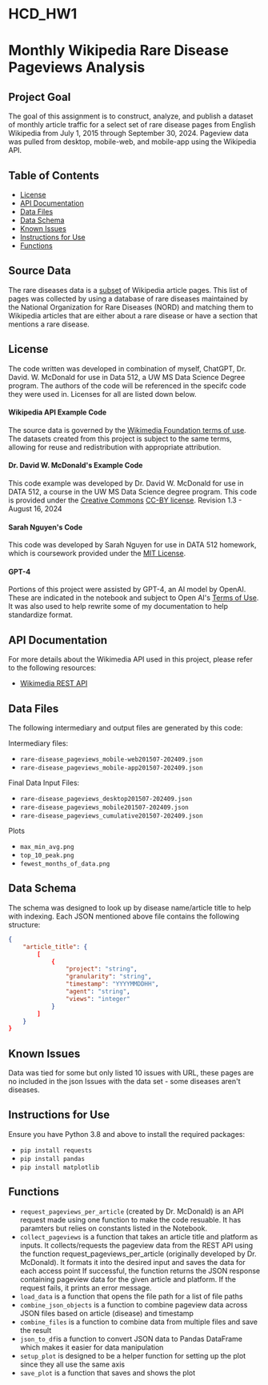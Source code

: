 # HCD_HW1
# Monthly Wikipedia Rare Disease Pageviews Analysis

## Project Goal
The goal of this assignment is to construct, analyze, and publish a dataset of monthly article traffic for a select set of rare disease pages from English Wikipedia from July 1, 2015 through September 30, 2024. Pageview data was pulled from desktop, mobile-web, and mobile-app using the Wikipedia API.

## Table of Contents

- [License](#license)
- [API Documentation](#api-documentation)
- [Data Files](#data-files)
- [Data Schema](#data-schema)
- [Known Issues](#known-issues)
- [Instructions for Use](#instructions-for-use)
- [Functions](#functions)

## Source Data
The rare diseases data is a [subset](https://drive.google.com/drive/u/0/folders/1aR9pDJV2KWMSl_LR7BgMR5smwqqAHbWw) of Wikipedia article pages. This list of pages was collected by using a database of rare diseases maintained by the National Organization for Rare Diseases (NORD) and matching them to Wikipedia articles that are either about a rare disease or have a section that mentions a rare disease.

## License
The code written was developed in combination of myself, ChatGPT, Dr. David. W. McDonald for use in Data 512, a UW MS Data Science Degree program. The authors of the code will be referenced in the specifc code they were used in. Licenses for all are listed down below. 

#### Wikipedia API Example Code
The source data is governed by the [Wikimedia Foundation terms of use](https://foundation.wikimedia.org/wiki/Terms_of_use). The datasets created from this project is subject to the same terms, allowing for reuse and redistribution with appropriate attribution.

#### Dr. David W. McDonald's Example Code
This code example was developed by Dr. David W. McDonald for use in DATA 512, a course in the UW MS Data Science degree program. This code is provided under the [Creative Commons](https://creativecommons.org) [CC-BY license](https://creativecommons.org/licenses/by/4.0/). Revision 1.3 - August 16, 2024

#### Sarah Nguyen's Code
This code was developed by Sarah Nguyen for use in DATA 512 homework, which is coursework provided under the [MIT License](https://chatgpt.com/c/67048ab0-3d24-8001-88ce-c354bb934b32#:~:text=under%20the%20MIT-,License,-.).

#### GPT-4
Portions of this project were assisted by GPT-4, an AI model by OpenAI.  These are indicated in the notebook and subject to Open AI's [Terms of Use](https://openai.com/policies/row-terms-of-use/). It was also used to help rewrite some of my documentation to help standardize format.

## API Documentation

For more details about the Wikimedia API used in this project, please refer to the following resources:
- [Wikimedia REST API](https://wikimedia.org/api/rest_v1/)

## Data Files

The following intermediary and output files are generated by this code:

Intermediary files:
- `rare-disease_pageviews_mobile-web201507-202409.json`
- `rare-disease_pageviews_mobile-app201507-202409.json`

Final Data Input Files:
- `rare-disease_pageviews_desktop201507-202409.json`
- `rare-disease_pageviews_mobile201507-202409.json`
- `rare-disease_pageviews_cumulative201507-202409.json`

Plots
- `max_min_avg.png`
- `top_10_peak.png`
- `fewest_months_of_data.png`
## Data Schema
The schema was designed to look up by disease name/article title to help with indexing. 
Each JSON mentioned above file contains the following structure:

```json
{
    "article_title": {
        [
            {
                "project": "string",
                "granularity": "string",
                "timestamp": "YYYYMMDDHH",
                "agent": "string",
                "views": "integer"
            }
        ]
    }
}
```
## Known Issues
Data was tied for some but only listed 10
issues with URL, these pages are no included in the json
Issues with the data set - some diseases aren't diseases.


## Instructions for Use

Ensure you have Python 3.8 and above to install the required packages:
- `pip install requests`
- `pip install pandas` 
- `pip install matplotlib`

## Functions
- `request_pageviews_per_article` (created by Dr. McDonald) is an API request made using one function to make the code resuable. It has paramters but relies on constants listed in the Notebook.
- `collect_pageviews` is a function that takes an article title and platform as inputs. It  collects/requests the pageview data from the REST API using the function request_pageviews_per_article (originally developed by Dr. McDonald). It formats it into the desired input and saves the data for each access point
If successful, the function returns the JSON response containing pageview data for the given article and platform. If the request fails, it prints an error message.
- `load_data` is a function that opens the file path for a list of file paths
- `combine_json_objects` is a function to combine pageview data across JSON files based on article (disease) and timestamp
- `combine_files` is a function to combine data from multiple files and save the result
- `json_to_df`is a function to convert JSON data to Pandas DataFrame which makes it easier for data manipulation
- `setup_plot` is designed to be a helper function for setting up the plot since they all use the same axis
- `save_plot` is a function that saves and shows the plot



